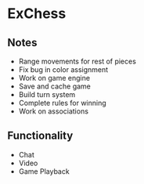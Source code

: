 # ExChess

## Notes

  * Range movements for rest of pieces
  * Fix bug in color assignment
  * Work on game engine
  * Save and cache game
  * Build turn system
  * Complete rules for winning
  * Work on associations

## Functionality

  * Chat
  * Video
  * Game Playback